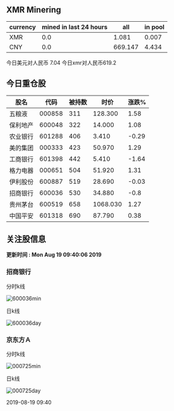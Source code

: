 ## XMR Minering

|currency|mined in last 24 hours|all|in pool|
|---|---|---|---|
|XMR|0.0|1.081|0.007|
|CNY|0.0|669.147|4.434|

今日美元对人民币 7.04	今日xmr对人民币619.2


## 今日重仓股 

|股名|代码|被持数|时价|涨跌%|
|---|---|---|---|---|
|五粮液|000858|311|128.300|1.58|
|保利地产|600048|322|14.000|1.08|
|农业银行|601288|406|3.410|-0.29|
|美的集团|000333|423|50.970|1.29|
|工商银行|601398|442|5.410|-1.64|
|格力电器|000651|504|51.920|1.31|
|伊利股份|600887|519|28.690|-0.03|
|招商银行|600036|530|34.880|-0.8|
|贵州茅台|600519|658|1068.030|1.27|
|中国平安|601318|690|87.790|0.38|

## 关注股信息
**更新时间 : Mon Aug 19 09:40:06 2019**
### 招商银行 
分时k线

![600036min](http://image.sinajs.cn/newchart/min/n/sh600036.gif)

日k线

![600036day](http://image.sinajs.cn/newchart/daily/n/sh600036.gif)

### 京东方Ａ 
分时k线

![000725min](http://image.sinajs.cn/newchart/min/n/sz000725.gif)

日k线

![000725day](http://image.sinajs.cn/newchart/daily/n/sz000725.gif)

2019-08-19 09:40